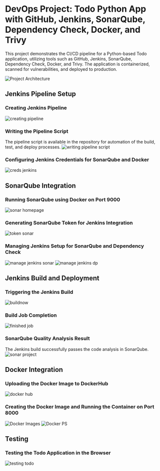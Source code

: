 # DevOps Project: Todo Python App with GitHub, Jenkins, SonarQube, Dependency Check, Docker, and Trivy

This project demonstrates the CI/CD pipeline for a Python-based Todo application, utilizing tools such as GitHub, Jenkins, SonarQube, Dependency Check, Docker, and Trivy. The application is containerized, scanned for vulnerabilities, and deployed to production.

![Project Architecture](https://github.com/user-attachments/assets/c99da0b6-d10f-4247-b9e5-854345c7e5c1)

## Jenkins Pipeline Setup

### Creating Jenkins Pipeline
![creating pipeline](https://github.com/user-attachments/assets/5bbd9228-ff04-4d31-a53b-8b492c89d00a)

### Writing the Pipeline Script
The pipeline script is available in the repository for automation of the build, test, and deploy processes.
![writing pipeline script](https://github.com/user-attachments/assets/be2624df-bfb4-4d0c-af35-649f8b12dbcc)

### Configuring Jenkins Credentials for SonarQube and Docker
![creds jenkins](https://github.com/user-attachments/assets/364da95f-40cb-4150-a40f-1f15e231237e)

## SonarQube Integration

### Running SonarQube using Docker on Port 9000
![sonar homepage](https://github.com/user-attachments/assets/8b4c1998-bf70-4317-a4de-91bba34979aa)

### Generating SonarQube Token for Jenkins Integration
![token sonar](https://github.com/user-attachments/assets/74c75dd7-e7c6-4dca-8dd6-481a24a7d429)

### Managing Jenkins Setup for SonarQube and Dependency Check
![manage jenkins sonar](https://github.com/user-attachments/assets/4c55672f-2fa4-4b59-9caf-cfe7407daa00)
![manage jenkins dp](https://github.com/user-attachments/assets/6ad51419-4701-413e-b8cc-e6a18a6adb55)

## Jenkins Build and Deployment

### Triggering the Jenkins Build
![buildnow](https://github.com/user-attachments/assets/eea5093d-7078-4b98-a4f4-e9c64e907e8a)

### Build Job Completion
![finished job](https://github.com/user-attachments/assets/eb902dd8-e519-4273-bfdf-24ee12252021)

### SonarQube Quality Analysis Result
The Jenkins build successfully passes the code analysis in SonarQube.
![sonar project ](https://github.com/user-attachments/assets/f3acd716-49e2-43c2-a2e2-a8cb79cce722)

## Docker Integration

### Uploading the Docker Image to DockerHub
![docker hub](https://github.com/user-attachments/assets/05f69716-435e-4e3c-b2a2-3630c1d028d2)

### Creating the Docker Image and Running the Container on Port 8000
![Docker Images](https://github.com/user-attachments/assets/b49c3433-2ccb-4afa-ab26-7e52e6646e42)
![Docker PS](https://github.com/user-attachments/assets/d72e0826-7092-4802-9fac-9d51d54484f5)

## Testing

### Testing the Todo Application in the Browser
![testing todo](https://github.com/user-attachments/assets/64fc7d16-d13d-4272-afe5-4463be745754)
